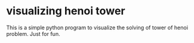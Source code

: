 # visualizing henoi tower 
This is a simple python program to visualize the solving of tower of henoi problem.
Just for fun. 
